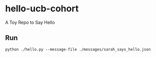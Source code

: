 # hello-ucb-cohort
A Toy Repo to Say Hello

## Run
```console
python ./hello.py --message-file ./messages/sarah_says_hello.json
```


